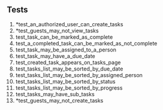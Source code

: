 ## Tests
1. *test_an_authorized_user_can_create_tasks
2. *test_guests_may_not_view_tasks
3. test_task_can_be_marked_as_complete
4. test_a_completed_task_can_be_marked_as_not_complete
5. test_task_may_be_assigned_to_a_person
6. test_task_may_have_a_due_date
7. test_created_task_appears_on_tasks_page
8. test_tasks_list_may_be_sorted_by_due_date
9. test_tasks_list_may_be_sorted_by_assigned_person
10. test_tasks_list_may_be_sorted_by_status
11. test_tasks_list_may_be_sorted_by_progress
12. test_tasks_may_have_sub_tasks
13. *test_guests_may_not_create_tasks